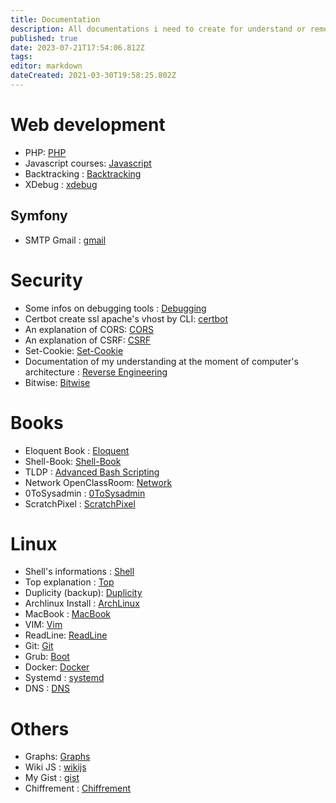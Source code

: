 ```yaml
---
title: Documentation
description: All documentations i need to create for understand or remember
published: true
date: 2023-07-21T17:54:06.812Z
tags: 
editor: markdown
dateCreated: 2021-03-30T19:58:25.802Z
---
```


# Web development

- PHP: [PHP](php)
- Javascript courses: [Javascript](javascript)
- Backtracking : [Backtracking](backtracking)
- XDebug : [xdebug](xdebug)

## Symfony

* SMTP Gmail : [gmail](/symfony/smtp)

# Security

- Some infos on debugging tools : [Debugging](debugging)
- Certbot create ssl apache's vhost by CLI: [certbot](certbot)
- An explanation of CORS: [CORS](cors)
- An explanation of CSRF: [CSRF](/Hidden-Pages/Csrf)
- Set-Cookie: [Set-Cookie](/set-cookie)
- Documentation of my understanding at the moment of computer's architecture : [Reverse Engineering](/reverse-engineering)
- Bitwise: [Bitwise](Bitwise)

# Books

- Eloquent Book : [Eloquent](eloquent-book)
- Shell-Book: [Shell-Book](/shell-book)
- TLDP : [Advanced Bash Scripting](/abs)
- Network OpenClassRoom: [Network](/network)
- 0ToSysadmin : [0ToSysadmin](/0toSysAdmin)
- ScratchPixel : [ScratchPixel](/ScratchPixel)

# Linux

- Shell's informations : [Shell](shell)
- Top explanation : [Top](top)
- Duplicity (backup): [Duplicity](duplicity)
- Archlinux Install : [ArchLinux](archlinux)
- MacBook : [MacBook](mac-book)
- VIM: [Vim](vim)
- ReadLine: [ReadLine](readline)
- Git: [Git](git)
- Grub: [Boot](Boot)
- Docker: [Docker](docker)
- Systemd : [systemd](systemd)
- DNS : [DNS](/DNS)

# Others

- Graphs: [Graphs](graphs)
- Wiki JS : [wikijs](/wikijs)
- My Gist : [gist](/gist)
- Chiffrement : [Chiffrement](/Chiffrement)

